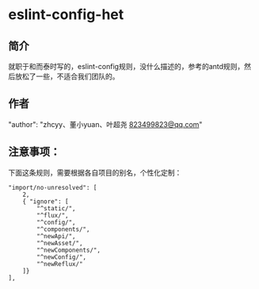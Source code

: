 # eslint-config-het

## 简介 
就职于和而泰时写的，eslint-config规则，没什么描述的，参考的antd规则，然后放松了一些，不适合我们团队的。

## 作者
"author": "zhcyy、董小yuan、叶超尧 <823499823@qq.com>"

## 注意事项：
下面这条规则，需要根据各自项目的别名，个性化定制：  

	"import/no-unresolved": [
		2, 
		{ "ignore": [
			"^static/", 
			"^flux/", 
			"^config/", 
			"^components/", 
			"^newApi/", 
			"^newAsset/", 
			"^newComponents/", 
			"^newConfig/", 
			"^newReflux/"
		]}
	],